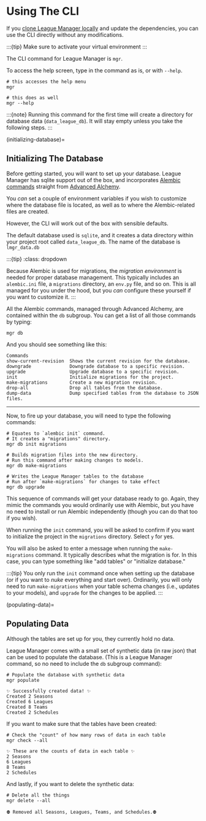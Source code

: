 # Using The CLI

If you [clone League Manager locally](#installing-from-git) and update the dependencies, you can use the CLI directly without any modifications.

:::{tip}
Make sure to activate your virtual environment
:::

The CLI command for League Manager is `mgr`.

To access the help screen, type in the command as is, or with `--help`.


```shell
# this accesses the help menu
mgr

# this does as well
mgr --help
```

:::{note}
Running this command for the first time will create a directory for database data (`data_league_db`). It will stay empty unless you take the following steps.
:::

(initializing-database)=
## Initializing The Database

Before getting started, you will want to set up your database. League Manager has sqlite support out of the box, and incorporates [Alembic commands](https://alembic.sqlalchemy.org/en/latest/api/commands.html) straight from [Advanced Alchemy](https://docs.advanced-alchemy.litestar.dev/latest/).

You _can_ set a couple of environment variables if you wish to customize where the database file is located, as well as to where the Alembic-related files are created.

However, the CLI will work out of the box with sensible defaults.

The default database used is `sqlite`, and it creates a data directory within your project root called `data_league_db`. The name of the database is `lmgr_data.db`

:::{tip}
:class: dropdown

Because Alembic is used for migrations, the _migration environment_ is needed for proper database management. This typically includes an `alembic.ini` file, a `migrations` directory, an `env.py` file, and so on. This is all managed for you under the hood, but you _can_ configure these yourself if you want to customize it.
:::

All the Alembic commands, managed through Advanced Alchemy, are contained within the `db` subgroup. You can get a list of all those commands by typing:

```shell
mgr db
```
And you should see something like this:

```text
Commands
show-current-revision  Shows the current revision for the database.
downgrade              Downgrade database to a specific revision.
upgrade                Upgrade database to a specific revision.
init                   Initialize migrations for the project.
make-migrations        Create a new migration revision.
drop-all               Drop all tables from the database.
dump-data              Dump specified tables from the database to JSON files.
```

***

Now, to fire up your database, you will need to type the following commands:

```shell
# Equates to `alembic init` command.
# It creates a "migrations" directory.
mgr db init migrations

# Builds migration files into the new directory.
# Run this command after making changes to models.
mgr db make-migrations

# Writes the League Manager tables to the database
# Run after `make-migrations` for changes to take effect
mgr db upgrade
```

This sequence of commands will get your database ready to go. Again, they mimic the commands you would ordinarily use with Alembic, but you have no need to install or run Alembic independently (though you can do that too if you wish).

When running the `init` command, you will be asked to confirm if you want to initialize the project in the `migrations` directory. Select `y` for yes.

You will also be asked to enter a message when running the `make-migrations` command. It typically describes what the migration is for. In this case, you can type something like "add tables" or "initialize database."



:::{tip}
You only run the `init` command once when setting up the database (or if you want to _nuke_ everything and start over). Ordinarily, you will only need to run `make-migrations` when your table schema changes (i.e., updates to your models), and `upgrade` for the changes to be applied.
:::

(populating-data)=
## Populating Data

Although the tables are set up for you, they currently hold no data.

League Manager comes with a small set of synthetic data (in raw json) that can be used to populate the database. (This is a League Manager command, so no need to include the `db` subgroup command):

```shell
# Populate the database with synthetic data
mgr populate
```

```text
✨ Successfully created data! ✨
Created 2 Seasons
Created 6 Leagues
Created 8 Teams
Created 2 Schedules
```

If you want to make sure that the tables have been created:

```shell
# Check the "count" of how many rows of data in each table
mgr check --all
```
```text
✨ These are the counts of data in each table ✨
2 Seasons
6 Leagues
8 Teams
2 Schedules
```

And lastly, if you want to delete the synthetic data:

```shell
# Delete all the things
mgr delete --all
```

```text
⛔ Removed all Seasons, Leagues, Teams, and Schedules.⛔
```



